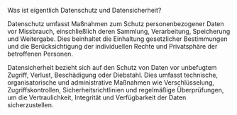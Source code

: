
Was ist eigentlich Datenschutz und Datensicherheit?

Datenschutz umfasst Maßnahmen zum Schutz personenbezogener Daten vor Missbrauch, einschließlich deren 
Sammlung, Verarbeitung, Speicherung und Weitergabe. Dies beinhaltet die Einhaltung gesetzlicher Bestimmungen 
und die Berücksichtigung der individuellen Rechte und Privatsphäre der betroffenen Personen.

Datensicherheit bezieht sich auf den Schutz von Daten vor unbefugtem Zugriff, Verlust, Beschädigung oder 
Diebstahl. Dies umfasst technische, organisatorische und administrative Maßnahmen wie Verschlüsselung, 
Zugriffskontrollen, Sicherheitsrichtlinien und regelmäßige Überprüfungen, um die Vertraulichkeit, Integrität 
und Verfügbarkeit der Daten sicherzustellen.
